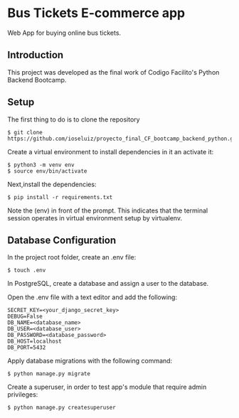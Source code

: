 # Bus Tickets E-commerce app

Web App for buying online bus tickets.

## Introduction

This project was developed as the final work of Codigo Facilito's Python Backend Bootcamp.

## Setup

The first thing to do is to clone the repository

```console
$ git clone https://github.com/ioseluiz/proyecto_final_CF_bootcamp_backend_python.git
```

Create a virtual environment to install dependencies in it an activate it:

```console
$ python3 -m venv env
$ source env/bin/activate
```

Next,install the dependencies:

```console
$ pip install -r requirements.txt
```

Note the (env) in front of the prompt. This indicates that the terminal session operates in virtual environment setup by virtualenv.

## Database Configuration

In the project root folder, create an .env file:

```console
$ touch .env
```
In PostgreSQL, create a database and assign a user to the database.

Open the .env file with a text editor and add the following:

```console
SECRET_KEY=<your_django_secret_key>
DEBUG=False
DB_NAME=<database_name>
DB_USER=<database_user>
DB_PASSWORD=<database_password>
DB_HOST=localhost
DB_PORT=5432
```

Apply database migrations with the following command:

```console
$ python manage.py migrate
```

Create a superuser, in order to test app's module that require admin privileges:

```console
$ python manage.py createsuperuser
```

